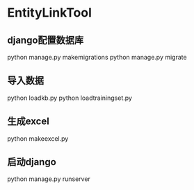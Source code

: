 # EntityLinkTool
## django配置数据库
python manage.py makemigrations
python manage.py migrate
## 导入数据
python loadkb.py
python loadtrainingset.py
## 生成excel
python makeexcel.py
## 启动django
python manage.py runserver